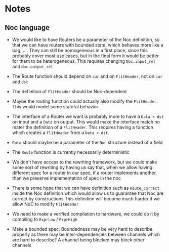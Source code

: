 # Notes

## Noc language

- We would like to have Routers be a parameter of the Noc definition, so that we
  can have routers with bounded state, which behaves more like a bag, ....
  They can still be homogeneous in a first place, since this probably cover most
  use cases, but in the final form it would be better for them to be
  heterogeneous.
  This requires changing `Noc.input_rel` and `Noc.output_rel`

- The Route function should depend on `cur` and on `FlitHeader`, not on `cur`
  and `dst`

- The definition of `FlitHeader` should be Noc-dependent

- Maybe the routing function could actually also modify the `FlitHeader`.
  This would model some stateful behavior

- The interface of a Router we want is probably more to have a `Data × dst` on
  input and a `Data` on output.
  This would make the interface match no mater the definition of a `FlitHeader`.
  This requires having a function which creates a `FlitHeader` from a
  `Data × dst`.

- `Data` should maybe be a parameter of the `Noc` structure instead of a field

- The `Route` function is currently necessarily deterministic

- We don't have access to the rewriting framework, but we could make some sort
  of rewriting by having us say that, when we allow having different spec for a
  router in our spec, if a router implements another, than we preserve
  implementation of spec in the noc

- There is some hope that we can have definition such as `Route_correct` inside
  the Noc definition which would allow us to guarantee that Noc are correct by
  constructions
  This definition will become much harder if we allow NoC to modify `FlitHeader`

- We need to make a verified compilation to hardware, we could do it by
  compiling to `ExprLow` / `ExprHigh`

- Make a bounded spec. Boundedness may be very hard to describe properly as
  there may be inter-dependencies between channels which are hard to describe?
  A channel being blocked may block other channels
